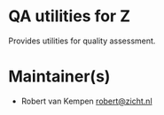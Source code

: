 # QA utilities for Z
Provides utilities for quality assessment.

# Maintainer(s)
* Robert van Kempen <robert@zicht.nl>
